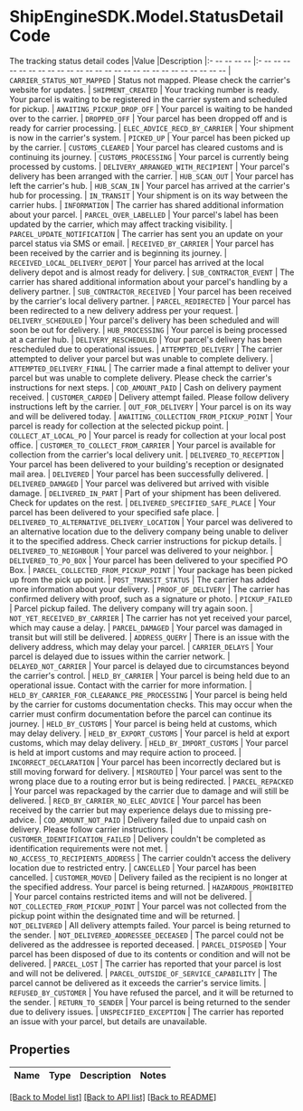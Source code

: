# ShipEngineSDK.Model.StatusDetailCode
The tracking status detail codes  |Value       |Description |:- -- -- -- --  |:- -- -- -- -- -- -- -- -- -- -- -- -- -- -- -- -- -- -- -- -- -- -- -- -- -- -- | `CARRIER_STATUS_NOT_MAPPED` | Status not mapped. Please check the carrier's website for updates. | `SHIPMENT_CREATED` | Your tracking number is ready. Your parcel is waiting to be registered in the carrier system and scheduled for pickup. | `AWAITING_PICKUP_DROP_OFF` | Your parcel is waiting to be handed over to the carrier. | `DROPPED_OFF` | Your parcel has been dropped off and is ready for carrier processing. | `ELEC_ADVICE_RECD_BY_CARRIER` | Your shipment is now in the carrier's system. | `PICKED_UP` | Your parcel has been picked up by the carrier. | `CUSTOMS_CLEARED` | Your parcel has cleared customs and is continuing its journey. | `CUSTOMS_PROCESSING` | Your parcel is currently being processed by customs. | `DELIVERY_ARRANGED_WITH_RECIPIENT` | Your parcel's delivery has been arranged with the carrier. | `HUB_SCAN_OUT` | Your parcel has left the carrier's hub. | `HUB_SCAN_IN` | Your parcel has arrived at the carrier's hub for processing. | `IN_TRANSIT` | Your shipment is on its way between the carrier hubs. | `INFORMATION` | The carrier has shared additional information about your parcel. | `PARCEL_OVER_LABELLED` | Your parcel's label has been updated by the carrier, which may affect tracking visibility. | `PARCEL_UPDATE_NOTIFICATION` | The carrier has sent you an update on your parcel status via SMS or email. | `RECEIVED_BY_CARRIER` | Your parcel has been received by the carrier and is beginning its journey. | `RECEIVED_LOCAL_DELIVERY_DEPOT` | Your parcel has arrived at the local delivery depot and is almost ready for delivery. | `SUB_CONTRACTOR_EVENT` | The carrier has shared additional information about your parcel's handling by a delivery partner. | `SUB_CONTRACTOR_RECEIVED` | Your parcel has been received by the carrier's local delivery partner. | `PARCEL_REDIRECTED` | Your parcel has been redirected to a new delivery address per your request. | `DELIVERY_SCHEDULED` | Your parcel's delivery has been scheduled and will soon be out for delivery. | `HUB_PROCESSING` | Your parcel is being processed at a carrier hub. | `DELIVERY_RESCHEDULED` | Your parcel's delivery has been rescheduled due to operational issues. | `ATTEMPTED_DELIVERY` | The carrier attempted to deliver your parcel but was unable to complete delivery. | `ATTEMPTED_DELIVERY_FINAL` | The carrier made a final attempt to deliver your parcel but was unable to complete delivery. Please check the carrier's instructions for next steps. | `COD_AMOUNT_PAID` | Cash on delivery payment received. | `CUSTOMER_CARDED` | Delivery attempt failed. Please follow delivery instructions left by the carrier. | `OUT_FOR_DELIVERY` | Your parcel is on its way and will be delivered today. | `AWAITING_COLLECTION_FROM_PICKUP_POINT` | Your parcel is ready for collection at the selected pickup point. | `COLLECT_AT_LOCAL_PO` | Your parcel is ready for collection at your local post office. | `CUSTOMER_TO_COLLECT_FROM_CARRIER` | Your parcel is available for collection from the carrier's local delivery unit. | `DELIVERED_TO_RECEPTION` | Your parcel has been delivered to your building's reception or designated mail area. | `DELIVERED` | Your parcel has been successfully delivered. | `DELIVERED_DAMAGED` | Your parcel was delivered but arrived with visible damage. | `DELIVERED_IN_PART` | Part of your shipment has been delivered. Check for updates on the rest. | `DELIVERED_SPECIFIED_SAFE_PLACE` | Your parcel has been delivered to your specified safe place. | `DELIVERED_TO_ALTERNATIVE_DELIVERY_LOCATION` | Your parcel was delivered to an alternative location due to the delivery company being unable to deliver it to the specified address. Check carrier instructions for pickup details. | `DELIVERED_TO_NEIGHBOUR` | Your parcel was delivered to your neighbor. | `DELIVERED_TO_PO_BOX` | Your parcel has been delivered to your specified PO Box. | `PARCEL_COLLECTED_FROM_PICKUP_POINT` | Your package has been picked up from the pick up point. | `POST_TRANSIT_STATUS` | The carrier has added more information about your delivery. | `PROOF_OF_DELIVERY` | The carrier has confirmed delivery with proof, such as a signature or photo. | `PICKUP_FAILED` | Parcel pickup failed. The delivery company will try again soon. | `NOT_YET_RECEIVED_BY_CARRIER` | The carrier has not yet received your parcel, which may cause a delay. | `PARCEL_DAMAGED` | Your parcel was damaged in transit but will still be delivered. | `ADDRESS_QUERY` | There is an issue with the delivery address, which may delay your parcel. | `CARRIER_DELAYS` | Your parcel is delayed due to issues within the carrier network. | `DELAYED_NOT_CARRIER` | Your parcel is delayed due to circumstances beyond the carrier's control. | `HELD_BY_CARRIER` | Your parcel is being held due to an operational issue. Contact with the carrier for more information. | `HELD_BY_CARRIER_FOR_CLEARANCE_PRE_PROCESSING` | Your parcel is being held by the carrier for customs documentation checks. This may occur when the carrier must confirm documentation before the parcel can continue its journey. | `HELD_BY_CUSTOMS` | Your parcel is being held at customs, which may delay delivery. | `HELD_BY_EXPORT_CUSTOMS` | Your parcel is held at export customs, which may delay delivery. | `HELD_BY_IMPORT_CUSTOMS` | Your parcel is held at import customs and may require action to proceed. | `INCORRECT_DECLARATION` | Your parcel has been incorrectly declared but is still moving forward for delivery. | `MISROUTED` | Your parcel was sent to the wrong place due to a routing error but is being redirected. | `PARCEL_REPACKED` | Your parcel was repackaged by the carrier due to damage and will still be delivered. | `RECD_BY_CARRIER_NO_ELEC_ADVICE` | Your parcel has been received by the carrier but may experience delays due to missing pre-advice. | `COD_AMOUNT_NOT_PAID` | Delivery failed due to unpaid cash on delivery. Please follow carrier instructions. | `CUSTOMER_IDENTIFICATION_FAILED` | Delivery couldn't be completed as identification requirements were not met. | `NO_ACCESS_TO_RECIPIENTS_ADDRESS` | The carrier couldn't access the delivery location due to restricted entry. | `CANCELLED` | Your parcel has been cancelled. | `CUSTOMER_MOVED` | Delivery failed as the recipient is no longer at the specified address. Your parcel is being returned. | `HAZARDOUS_PROHIBITED` | Your parcel contains restricted items and will not be delivered. | `NOT_COLLECTED_FROM_PICKUP_POINT` | Your parcel was not collected from the pickup point within the designated time and will be returned. | `NOT_DELIVERED` | All delivery attempts failed. Your parcel is being returned to the sender. | `NOT_DELIVERED_ADDRESSEE_DECEASED` | The parcel could not be delivered as the addressee is reported deceased. | `PARCEL_DISPOSED` | Your parcel has been disposed of due to its contents or condition and will not be delivered. | `PARCEL_LOST` | The carrier has reported that your parcel is lost and will not be delivered. | `PARCEL_OUTSIDE_OF_SERVICE_CAPABILITY` | The parcel cannot be delivered as it exceeds the carrier's service limits. | `REFUSED_BY_CUSTOMER` | You have refused the parcel, and it will be returned to the sender. | `RETURN_TO_SENDER` | Your parcel is being returned to the sender due to delivery issues. | `UNSPECIFIED_EXCEPTION` | The carrier has reported an issue with your parcel, but details are unavailable. 

## Properties

Name | Type | Description | Notes
------------ | ------------- | ------------- | -------------

[[Back to Model list]](../../README.md#documentation-for-models) [[Back to API list]](../../README.md#documentation-for-api-endpoints) [[Back to README]](../../README.md)

